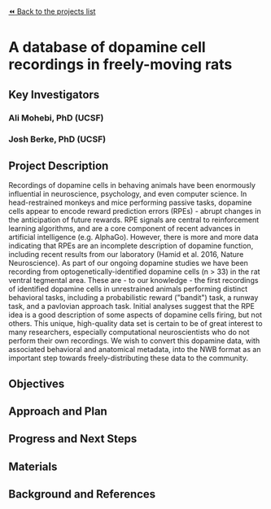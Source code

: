 [:rewind: Back to the projects list](../../README.md#ProjectsList)

<!-- For information on how to write GitHub .md files see https://guides.github.com/features/mastering-markdown/ -->

# A database of dopamine cell recordings in freely-moving rats

## Key Investigators

<!-- - Investigator 1 (Affiliation)-->
<!-- - Investigator 2 (Affiliation)-->

### Ali Mohebi, PhD (UCSF)
### Josh Berke, PhD (UCSF)

## Project Description

Recordings of dopamine cells in behaving animals have been enormously influential in neuroscience, psychology, and even computer science. In head-restrained monkeys and mice performing passive tasks, dopamine cells appear to encode reward prediction errors (RPEs) - abrupt changes in the anticipation of future rewards. RPE signals are central to reinforcement learning algorithms, and are a core component of recent advances in artificial intelligence (e.g. AlphaGo). However, there is more and more data indicating that RPEs are an incomplete description of dopamine function, including recent results from our laboratory (Hamid et al. 2016, Nature Neuroscience). As part of our ongoing dopamine studies we have been recording from optogenetically-identified dopamine cells (n > 33) in the rat ventral tegmental area. These are - to our knowledge - the first recordings of identified dopamine cells in unrestrained animals performing distinct behavioral tasks, including a probabilistic reward ("bandit") task, a runway task, and a pavlovian approach task. Initial analyses suggest that the RPE idea is a good description of some aspects of dopamine cells firing, but not others. This unique, high-quality data set is certain to be of great interest to many researchers, especially computational neuroscientists who do not perform their own recordings. We wish to convert this dopamine data, with associated behavioral and anatomical metadata, into the NWB format as an important step towards freely-distributing these data to the community.

## Objectives

<!-- Briefly describe the objectives of your project. What would you like to achive?-->

<!-- 1. Objective A. Describe it in 1-2 sentences.-->
<!-- 1. Objective B. Describe it in 1-2 sentences.-->
<!-- 1. ...-->

## Approach and Plan

<!-- 1. Describe the steps of your planned approach to reach the objectives.-->
<!-- 1. ... -->
<!-- 1. ... -->

## Progress and Next Steps

<!--Populate this section as you are making progress before/during/after the hackathon-->
<!--Describe the progress you have made on the project,e.g., which objectives you have achieved and how.-->
<!--Describe the next steps you are planing to take to complete the project.-->

## Materials

<!--If available add links to the materials relevant to the project, e.g., the code generated for the project or data used-->
<!--If available add pictures and links to videos that demonstrate what has been accomplished.-->
<!--![Description of picture](Example2.jpg)-->

## Background and References

<!--Use this space for information that may help people better understand your project, like links to papers, source code, or data ,e.g:-->
<!-- - Source code: https://github.com/YourUser/YourRepository -->
<!-- - Documentation: https://link.to.docs -->
<!-- - Test data: https://link.to.test.data -->
